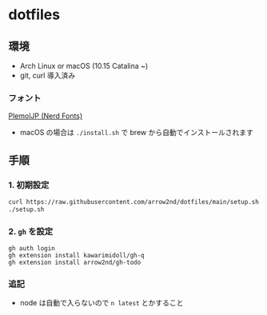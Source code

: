 # dotfiles

## 環境

- Arch Linux or macOS (10.15 Catalina ~)
- git, curl 導入済み

### フォント

[PlemolJP (Nerd Fonts)](https://github.com/yuru7/PlemolJP)

- macOS の場合は `./install.sh` で brew から自動でインストールされます

## 手順

### 1. 初期設定

```sh
curl https://raw.githubusercontent.com/arrow2nd/dotfiles/main/setup.sh > setup.sh
./setup.sh
```

### 2. `gh` を設定

```
gh auth login
gh extension install kawarimidoll/gh-q
gh extension install arrow2nd/gh-todo
```

### 追記

- node は自動で入らないので `n latest` とかすること
